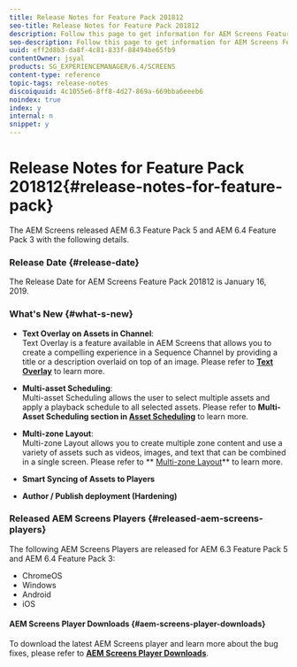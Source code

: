```yaml
---
title: Release Notes for Feature Pack 201812
seo-title: Release Notes for Feature Pack 201812
description: Follow this page to get information for AEM Screens Feature Pack 201812 released on January 16, 2019.
seo-description: Follow this page to get information for AEM Screens Feature Pack 201812 released on January 16, 2019.
uuid: eff2d8b3-da8f-4c81-833f-88494be65fb9
contentOwner: jsyal
products: SG_EXPERIENCEMANAGER/6.4/SCREENS
content-type: reference
topic-tags: release-notes
discoiquuid: 4c1055e6-8ff8-4d27-869a-669bba6eeeb6
noindex: true
index: y
internal: n
snippet: y
---
```


# Release Notes for Feature Pack 201812{#release-notes-for-feature-pack}

The AEM Screens released AEM 6.3 Feature Pack 5 and AEM 6.4 Feature Pack 3 with the following details.

### Release Date {#release-date}

The Release Date for AEM Screens Feature Pack 201812 is January 16, 2019.

### What's New {#what-s-new}

* **Text Overlay on Assets in Channel**:  
  Text Overlay is a feature available in AEM Screens that allows you to create a compelling experience in a Sequence Channel by providing a title or a description overlaid on top of an image. Please refer to [**Text Overlay**](../../screens/using/text-overlay.md) to learn more.

* **Multi-asset Scheduling**:  
  Multi-asset Scheduling allows the user to select multiple assets and apply a playback schedule to all selected assets. Please refer to **Multi-Asset Scheduling **section in** [Asset Scheduling](../../screens/using/asset-level-scheduling.md)** to learn more.

* **Multi-zone Layout**:  
  Multi-zone Layout allows you to create multiple zone content and use a variety of assets such as videos, images, and text that can be combined in a single screen. Please refer to ** [Multi-zone Layout](../../screens/using/multi-zone-layout-aem-screens.md)** to learn more.

* **Smart Syncing of Assets to Players**
* **Author / Publish deployment (Hardening)**

### Released AEM Screens Players {#released-aem-screens-players}

The following AEM Screens Players are released for AEM 6.3 Feature Pack 5 and AEM 6.4 Feature Pack 3:

* ChromeOS
* Windows
* Android
* iOS

#### AEM Screens Player Downloads {#aem-screens-player-downloads}

To download the latest AEM Screens player and learn more about the bug fixes, please refer to [**AEM Screens Player Downloads**](https://download.macromedia.com/screens/).
